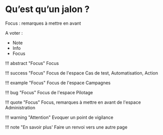# Qu’est qu’un jalon ?

Focus : remarques à mettre en avant

A voter : 

 - Note
 - Info
 - Focus

!!! abstract "Focus" 
	Focus
	
!!! success "Focus" 
	Focus de l'espace Cas de test, Automatisation, Action

!!! example "Focus" 
	Focus de l'espace Campagnes

!!! bug "Focus" 
	Focus de l'espace Pilotage
	
!!! quote "Focus" 
	Focus, remarques à mettre en avant de l'espace Administration

!!! warning "Attention" 
	Evoquer un point de vigilance

!!! note "En savoir plus'
	Faire un renvoi vers une autre page






<!--stackedit_data:
eyJoaXN0b3J5IjpbMTk0NzIyOTMxMywxMjc0ODE4OTk5LC02Mz
g5ODgxMzUsLTMyMzkxOTgzMSwyMDMwMTc2NTY5XX0=
-->